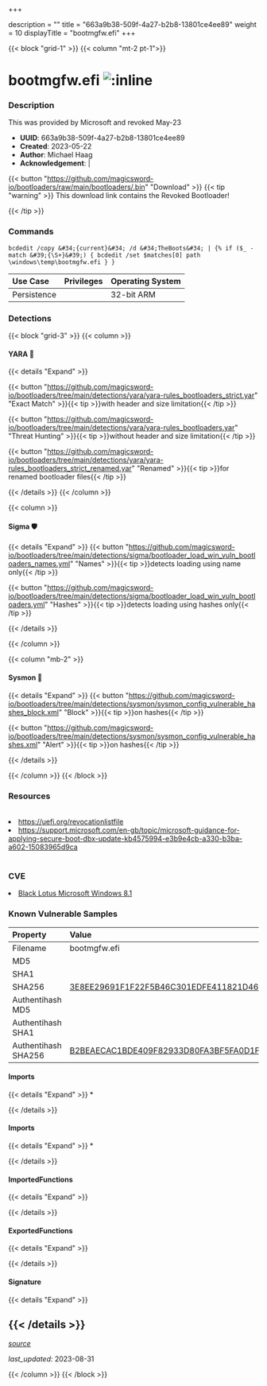 +++

description = ""
title = "663a9b38-509f-4a27-b2b8-13801ce4ee89"
weight = 10
displayTitle = "bootmgfw.efi"
+++


{{< block "grid-1" >}}
{{< column "mt-2 pt-1">}}


# bootmgfw.efi ![:inline](/images/twitter_verified.png) 


### Description

This was provided by Microsoft and revoked May-23
- **UUID**: 663a9b38-509f-4a27-b2b8-13801ce4ee89
- **Created**: 2023-05-22
- **Author**: Michael Haag
- **Acknowledgement**:  | [](https://twitter.com/)

{{< button "https://github.com/magicsword-io/bootloaders/raw/main/bootloaders/.bin" "Download" >}}
{{< tip "warning" >}}
This download link contains the Revoked Bootloader!

{{< /tip >}}

### Commands

```
bcdedit /copy &#34;{current}&#34; /d &#34;TheBoots&#34; | {% if ($_ -match &#39;{\S+}&#39;) { bcdedit /set $matches[0] path \windows\temp\bootmgfw.efi } }
```


| Use Case | Privileges | Operating System | 
|:---- | ---- | ---- |
| Persistence |  | 32-bit ARM |



### Detections


{{< block "grid-3" >}}
{{< column >}}
#### YARA 🏹
{{< details "Expand" >}}

{{< button "https://github.com/magicsword-io/bootloaders/tree/main/detections/yara/yara-rules_bootloaders_strict.yar" "Exact Match" >}}{{< tip >}}with header and size limitation{{< /tip >}} 

{{< button "https://github.com/magicsword-io/bootloaders/tree/main/detections/yara/yara-rules_bootloaders.yar" "Threat Hunting" >}}{{< tip >}}without header and size limitation{{< /tip >}} 

{{< button "https://github.com/magicsword-io/bootloaders/tree/main/detections/yara/yara-rules_bootloaders_strict_renamed.yar" "Renamed" >}}{{< tip >}}for renamed bootloader files{{< /tip >}} 


{{< /details >}}
{{< /column >}}



{{< column >}}

#### Sigma 🛡️
{{< details "Expand" >}}
{{< button "https://github.com/magicsword-io/bootloaders/tree/main/detections/sigma/bootloader_load_win_vuln_bootloaders_names.yml" "Names" >}}{{< tip >}}detects loading using name only{{< /tip >}} 


{{< button "https://github.com/magicsword-io/bootloaders/tree/main/detections/sigma/bootloader_load_win_vuln_bootloaders.yml" "Hashes" >}}{{< tip >}}detects loading using hashes only{{< /tip >}} 

{{< /details >}}

{{< /column >}}


{{< column "mb-2" >}}

#### Sysmon 🔎
{{< details "Expand" >}}
{{< button "https://github.com/magicsword-io/bootloaders/tree/main/detections/sysmon/sysmon_config_vulnerable_hashes_block.xml" "Block" >}}{{< tip >}}on hashes{{< /tip >}} 

{{< button "https://github.com/magicsword-io/bootloaders/tree/main/detections/sysmon/sysmon_config_vulnerable_hashes.xml" "Alert" >}}{{< tip >}}on hashes{{< /tip >}} 

{{< /details >}}

{{< /column >}}
{{< /block >}}


### Resources
<br>
<li><a href="https://uefi.org/revocationlistfile">https://uefi.org/revocationlistfile</a></li>
<li><a href="https://support.microsoft.com/en-gb/topic/microsoft-guidance-for-applying-secure-boot-dbx-update-kb4575994-e3b9e4cb-a330-b3ba-a602-15083965d9ca">https://support.microsoft.com/en-gb/topic/microsoft-guidance-for-applying-secure-boot-dbx-update-kb4575994-e3b9e4cb-a330-b3ba-a602-15083965d9ca</a></li>
<br>

### CVE

<li><a href="https://cve.mitre.org/cgi-bin/cvename.cgi?name=Black Lotus Microsoft Windows 8.1">Black Lotus Microsoft Windows 8.1</a></li>

### Known Vulnerable Samples

| Property           | Value |
|:-------------------|:------|
| Filename           | bootmgfw.efi |
| MD5                | [](https://www.virustotal.com/gui/file/) |
| SHA1               | [](https://www.virustotal.com/gui/file/) |
| SHA256             | [3E8EE29691F1F22F5B46C301EDFE411821D466E7A39672A416E387060A0EEFE0](https://www.virustotal.com/gui/file/3E8EE29691F1F22F5B46C301EDFE411821D466E7A39672A416E387060A0EEFE0) |
| Authentihash MD5   | [](https://www.virustotal.com/gui/search/authentihash%253A) |
| Authentihash SHA1  | [](https://www.virustotal.com/gui/search/authentihash%253A) |
| Authentihash SHA256| [B2BEAECAC1BDE409F82933D80FA3BF5FA0D1FF8D1F97E5260BB25C0FBBA35CA7](https://www.virustotal.com/gui/search/authentihash%253AB2BEAECAC1BDE409F82933D80FA3BF5FA0D1FF8D1F97E5260BB25C0FBBA35CA7) |


#### Imports
{{< details "Expand" >}}
* 

{{< /details >}}
#### Imports
{{< details "Expand" >}}
* 

{{< /details >}}
#### ImportedFunctions
{{< details "Expand" >}}

{{< /details >}}
#### ExportedFunctions
{{< details "Expand" >}}

{{< /details >}}

#### Signature
{{< details "Expand" >}}

{{< /details >}}
-----



[*source*](https://github.com/magicsword-io/bootloaders/tree/main/yaml/663a9b38-509f-4a27-b2b8-13801ce4ee89.yaml)

*last_updated:* 2023-08-31








{{< /column >}}
{{< /block >}}
